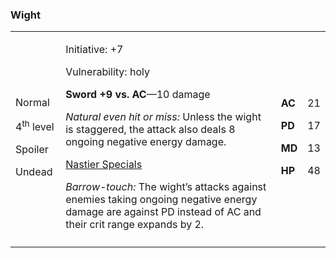 ### Wight

<table>
<colgroup>
<col style="width: 16%" />
<col style="width: 72%" />
<col style="width: 5%" />
<col style="width: 5%" />
</colgroup>
<tbody>
<tr class="odd">
<td><p>Normal</p>
<p>4<sup>th</sup> level</p>
<p>Spoiler</p>
<p>Undead</p></td>
<td><p>Initiative: +7</p>
<p>Vulnerability: holy</p>
<p><strong>Sword +9 vs. AC</strong>—10 damage</p>
<p><em>Natural even hit or miss:</em> Unless the wight is staggered, the
attack also deals 8 ongoing negative energy damage.</p>
<p><u>Nastier Specials</u></p>
<p><em>Barrow-touch:</em> The wight’s attacks against enemies taking
ongoing negative energy damage are against PD instead of AC and their
crit range expands by 2.</p></td>
<td><p><strong>AC</strong></p>
<p><strong>PD</strong></p>
<p><strong>MD</strong></p>
<p><strong>HP</strong></p></td>
<td><p>21</p>
<p>17</p>
<p>13</p>
<p>48</p></td>
</tr>
<tr class="even">
<td></td>
<td></td>
<td></td>
<td></td>
</tr>
</tbody>
</table>